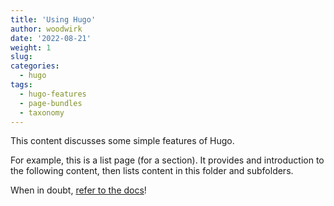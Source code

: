```yaml
---
title: 'Using Hugo'
author: woodwirk
date: '2022-08-21'
weight: 1
slug: 
categories:
  - hugo
tags:
  - hugo-features
  - page-bundles
  - taxonomy
---
```


This content discusses some simple features of Hugo.

For example, this is a list page (for a section). It provides and introduction to the following content, then lists content in this folder and subfolders.

When in doubt, [refer to the docs](https://gohugo.io/getting-started/quick-start/)!